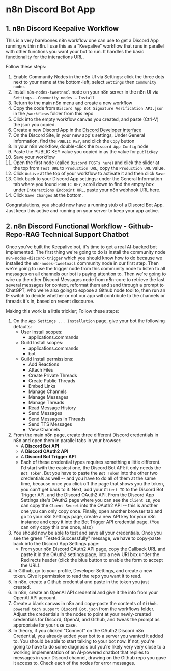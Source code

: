 # n8n Discord Bot App

## 1. n8n Discord Keepalive Workflow
This is a very barebones n8n workflow one can use to get a Discord App running within n8n. I use this as a "Keepalive" workflow that runs in parallel with other functions you want your bot to run. It handles the basic functionality for the interactions URL.

Follow these steps:
1. Enable Community Nodes in the n8n UI via Settings: click the three dots next to your name at the bottom-left, select `Settings` then `Community nodes` 
2. Install `n8n-nodes-tweetnacl` node on your n8n server in the n8n UI via `Settings` ... `Community nodes` ... `Install`
3. Return to the main n8n menu and create a new workflow
4. Copy the code from `Discord App Bot Signature Verification API.json` in the `/workflows` folder from this repo
5. Click into the empty workflow canvas you created, and paste (Ctrl-V) the json you copied.
6. Create a new Discord App in the [Discord Developer interface](https://discord.com/developers/applications)
7. On the Discord Site, in your new app's settings, Under General Information, find the `PUBLIC KEY`, and click the `Copy` button
8. In your n8n workflow, double-click the `Discord App Config` node
9. Paste the PUBLIC KEY value you copied in as the value for `publicKey`
10. Save your workflow
11. Open the first node (called `Discord POSTs here`) and click the slider at the top from `Test URL` to `Production URL`, copy the `Production URL` value.
12. Click `Active` at the top of your workflow to activate it and then click `Save` 
13. Click back to your Discord App settings: under the General Information tab where you found `PUBLIC KEY`, scroll down to find the empty box under `Interactions Endpoint URL`, paste your n8n webhook URL here.
14. Click `Save Changes` at the bottom.

Congratulations, you should now have a running stub of a Discord Bot App. Just keep this active and running on your server to keep your app active.

## 2. n8n Discord Functional Workflow - Github-Repo-RAG Technical Support Chatbot
Once you've built the Keepalive bot, it's time to get a real AI-backed bot implemented. The first thing we're going to do is install the community node `n8n-nodes-discord-trigger` which you should know how to do because we installed the `n8n-nodes-tweetnacl` community node in our first step. Then we're going to use the trigger node from this community node to listen to all messages on all channels our bot is paying attention to. Then we're going to wire up the other Discord Messages node from n8n-core to retrieve the last several messages for context, reformat them and send through a prompt to ChatGPT, who we're also going to expose a Github node tool to, then run an IF switch to decide whether or not our app will contribute to the channels or threads it's in, based on recent discourse.

Making this work is a little trickier; Follow these steps:
1. On the `App Settings ... Installation` page, give your bot the following defaults:
    * User Install scopes:
        * applications.commands
    * Guild Install scopes:
        * applications.commands
        * bot
    * Guild Install permissions:
        * Add Reactions
        * Attach Files
        * Create Private Threads
        * Create Public Threads
        * Embed Links
        * Manage Channels
        * Manage Messages
        * Manage Threads
        * Read Message History
        * Send Messages
        * Send Messages in Threads
        * Send TTS Messages
        * View Channels
2. From the main n8n page, create three different Discord credentials in n8n and open them in parallel tabs in your browser: 
    * A **Discord Bot API**
    * A **Discord OAuth2 API**
    * A **Discord Bot Trigger API**
    * Each of these credential types requires something a little different. I'd start with the easiest one, the Discord Bot API: it only needs the `Bot Token`. But you have to paste the `Bot Token` into the other two credentials as well -- and you have to do all of them at the same time, because once you click off the page that shows you the token, you can't get back to it. Next, add your `Client ID` to the Discord Bot Trigger API, and the Discord OAuth2 API. From the Discord App Settings site's OAuth2 page where you can see the `Client ID`, you can copy the `Client Secret` into the OAuth2 API -- this is another one you can only copy once. Finally, open another browser tab and go to your n8n Settings page, create a new API key for your n8n instance and copy it into the Bot Trigger API credential page. (You can only copy this one once, also)
3. You should now be able to test and save all your credentials. Once you see the green "Tested Successfully" message, we have to copy-paste back into the Discord App Settings page:
    * From your n8n Discord OAuth2 API page, copy the Callback URL and paste it in the OAuth2 settings page, into a new URI box under the Redirects header (click the blue button to enable the form to accept the URL).
4. In Github, go to your profile, Developer Settings, and create a new token. Give it permission to read the repo you want it to read.
5. In n8n, create a Github credential and paste in the token you just created.
6. In n8n, create an OpenAI API credential and give it the info from your OpenAI API account.
7. Create a blank canvas in n8n and copy-paste the contents of `Github-powered tech support Discord Bot.json` from the workflows folder. Adjust the credentials in the nodes to point at your newly-created credentials for Discord, OpenAI, and Github, and tweak the prompt as appropriate for your use case.
8. In theory, if you clicked "Connect" on the OAuth2 Discord n8n Credential, you already added your bot to a server you wanted it added to. You should be able to start talking to your bot now. If not, you're going to have to do some diagnosis but you're likely very very close to a working implementation of an AI-powered chatbot that replies to messages in your Discord channel, drawing on the Github repo you gave it access to. Check each of the nodes for error messages.